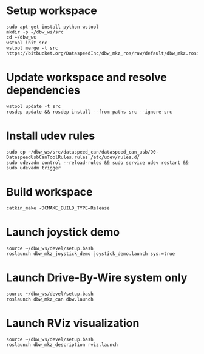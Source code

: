 # Setup workspace
```
sudo apt-get install python-wstool
mkdir -p ~/dbw_ws/src
cd ~/dbw_ws
wstool init src
wstool merge -t src https://bitbucket.org/DataspeedInc/dbw_mkz_ros/raw/default/dbw_mkz.rosinstall
```

# Update workspace and resolve dependencies
```
wstool update -t src
rosdep update && rosdep install --from-paths src --ignore-src
```

# Install udev rules
```
sudo cp ~/dbw_ws/src/dataspeed_can/dataspeed_can_usb/90-DataspeedUsbCanToolRules.rules /etc/udev/rules.d/
sudo udevadm control --reload-rules && sudo service udev restart && sudo udevadm trigger
```

# Build workspace
```
catkin_make -DCMAKE_BUILD_TYPE=Release
```

# Launch joystick demo
```
source ~/dbw_ws/devel/setup.bash
roslaunch dbw_mkz_joystick_demo joystick_demo.launch sys:=true
```

# Launch Drive-By-Wire system only
```
source ~/dbw_ws/devel/setup.bash
roslaunch dbw_mkz_can dbw.launch
```

# Launch RViz visualization
```
source ~/dbw_ws/devel/setup.bash
roslaunch dbw_mkz_description rviz.launch
```
